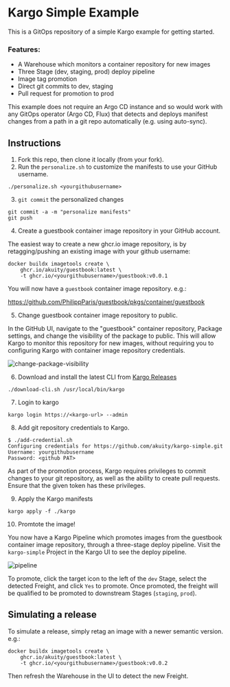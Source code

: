 # Kargo Simple Example


This is a GitOps repository of a simple Kargo example for getting started.

### Features:
* A Warehouse which monitors a container repository for new images
* Three Stage (dev, staging, prod) deploy pipeline
* Image tag promotion
* Direct git commits to dev, staging
* Pull request for promotion to prod

This example does not require an Argo CD instance and so would work with any GitOps operator (Argo CD, Flux) that detects and deploys manifest changes from a path in a git repo automatically (e.g. using auto-sync).


## Instructions

1. Fork this repo, then clone it locally (from your fork).
2. Run the `personalize.sh` to customize the manifests to use your GitHub username.
```
./personalize.sh <yourgithubusername>
```
3. `git commit` the personalized changes
```
git commit -a -m "personalize manifests"
git push
```
4. Create a guestbook container image repository in your GitHub account. 

The easiest way to create a new ghcr.io image repository, is by retagging/pushing an existing image with your github username:

```
docker buildx imagetools create \
    ghcr.io/akuity/guestbook:latest \
    -t ghcr.io/<yourgithubusername>/guestbook:v0.0.1
```

You will now have a `guestbook` container image repository. e.g.:

https://github.com/PhilippParis/guestbook/pkgs/container/guestbook

5. Change guestbook container image repository to public.

In the GitHub UI, navigate to the "guestbook" container repository, Package settings, and change the visibility of the package to public. This will allow Kargo to monitor this repository for new images, without requiring you to configuring Kargo with container image repository credentials.

![change-package-visibility](docs/change-package-visibility.png)

6. Download and install the latest CLI from [Kargo Releases](https://github.com/akuity/kargo/releases)

```
./download-cli.sh /usr/local/bin/kargo
```

7. Login to kargo

```
kargo login https://<kargo-url> --admin
```

8. Add git repository credentials to Kargo.

```
$ ./add-credential.sh
Configuring credentials for https://github.com/akuity/kargo-simple.git
Username: yourgithubusername
Password: <github PAT>
```

As part of the promotion process, Kargo requires privileges to commit changes to your git repository, as well as the ability to create pull requests. Ensure that the given token has these privileges.


9. Apply the Kargo manifests

```
kargo apply -f ./kargo
```

10. Promtote the image!

You now have a Kargo Pipeline which promotes images from the guestbook container image repository, through a three-stage deploy pipeline. Visit the `kargo-simple` Project in the Kargo UI to see the deploy pipeline.

![pipeline](docs/pipeline.png)

To promote, click the target icon to the left of the `dev` Stage, select the detected Freight, and click `Yes` to promote. Once promoted, the freight will be qualified to be promoted to downstream Stages (`staging`, `prod`).


## Simulating a release

To simulate a release, simply retag an image with a newer semantic version. e.g.:

```
docker buildx imagetools create \
    ghcr.io/akuity/guestbook:latest \
    -t ghcr.io/<yourgithubusername>/guestbook:v0.0.2
```

Then refresh the Warehouse in the UI to detect the new Freight.
